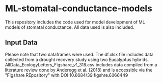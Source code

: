 # ML-stomatal-conductance-models

This repository includes the code used for model development of ML models of stomatal conductance. All data used is also included.

## Input Data

Please note that two dataframes were used. The df.xlsx file includes data collected from a drought recovery study using two Eucalyptus hybrids. AllData_EcologyLetters_Figshare_v1_318.csv includes data compiled from a literature review done by Anderegg et al. (2018) and is accessible via the "Figshare REpository" with DOI 10.6084/39.figshre.6066449
